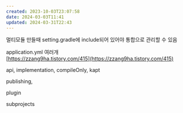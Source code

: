 ```yaml
---
created: 2023-10-03T23:07:58
date: 2024-03-03T11:41
updated: 2024-03-31T22:43
---
```

멀티모듈 만들때 setting.gradle에 include되어 있어야 통합으로 관리할 수 있음

application.yml 여러개  
[https://zzang9ha.tistory.com/415](https://zzang9ha.tistory.com/415)

api, implementation, compileOnly, kapt

publishing,

plugin

subprojects